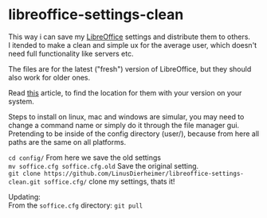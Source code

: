 # libreoffice-settings-clean

This way i can save my [LibreOffice](https://www.libreoffice.org/) settings and distribute them to others.  
I itended to make a clean and simple ux for the average user, which doesn't need full functionality like servers etc.  
  
The files are for the latest ("fresh") version of LibreOffice, but they should also work for older ones.  

Read [this](https://wiki.documentfoundation.org/UserProfile) article, to find the location for them with your version on your system.  

Steps to install on linux, mac and windows are simular, you may need to change a command name or simply do it through the file manager gui. Pretending to be inside of the config directory (user/), because from here all paths are the same on all platforms.   

`cd config/` From here we save the old settings  
`mv soffice.cfg soffice.cfg.old` Save the original setting.  
`git clone https://github.com/LinusDierheimer/libreoffice-settings-clean.git soffice.cfg/` clone my settings, thats it!  
  
Updating:  
From the `soffice.cfg` directory: `git pull`  
